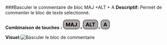 ###Basculer le commentaire de bloc MAJ +ALT + A
**Descriptif:** Permet de commenter le bloc de texte sélectionné.

**Combinaison de touches :** ![MAJ](../touches/MAJ.png)+![ALT](../touches/ALT.png)+![A](../touches/A.png)

**Visuel:**![Basculer le bloc de commentaire](gifs/maj_alt_a.gif)